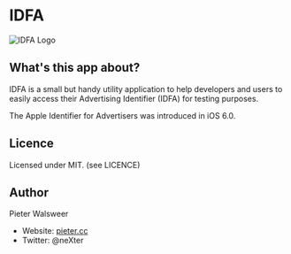 # IDFA

![IDFA Logo](https://raw.github.com/neXter/IDFA/master/Icon@2x.png)

## What's this app about?

IDFA is a small but handy utility application to help developers and
users to easily access their Advertising Identifier (IDFA) for testing
purposes.

The Apple Identifier for Advertisers was introduced in iOS 6.0.

## Licence

Licensed under MIT. (see LICENCE)

## Author

Pieter Walsweer

* Website: [pieter.cc](http://pieter.cc)
* Twitter: @neXter
